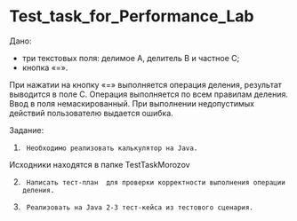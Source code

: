 # Test_task_for_Performance_Lab

Дано:
- три текстовых поля: делимое А, делитель В и частное С;
- кнопка «=».
 
При нажатии на кнопку «=» выполняется операция деления, результат выводится в поле С.  Операция выполняется по всем правилам деления. Ввод в поля немаскированный.
При выполнении недопустимых действий пользователю выдается ошибка.
 
Задание:
1)      Необходимо реализовать калькулятор на Java. 
Исходники находятся в папке  TestTaskMorozov

2)      Написать тест-план  для проверки корректности выполнения операции деления.  
3)      Реализовать на Java 2-3 тест-кейса из тестового сценария.
